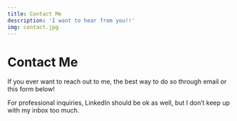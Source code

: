 ```yaml
---
title: Contact Me
description: 'I want to hear from you!!'
img: contact.jpg
---
```

# Contact Me

If you ever want to reach out to me, the best way to do so through email or this form below! 
 
For professional inquiries, LinkedIn should be ok as well, but I don’t keep up with my inbox too much.

<contact-form></contact-form>

<about-content>
  <template #header>Socials</template>
  <template #body>

I’m not really the type to keep up with social media, but here’s an array of links for your enjoyment anyways. Maybe when I become a super-influencer one day. 

Regardless, feel free to try getting in touch through some of these, but the form above will be your best bet. 

  </template>
</about-content>

<contact-socials></contact-socials>
